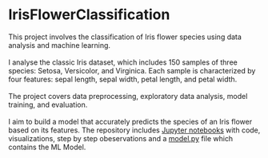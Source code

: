 # IrisFlowerClassification

This project involves the classification of Iris flower species using data analysis and  machine learning.<br><br>I analyse the classic Iris dataset, which includes 150 samples of three species: Setosa, Versicolor, and Virginica. Each sample is characterized by four features: sepal length, sepal width, petal length, and petal width.<br><br>The project covers data preprocessing, exploratory data analysis, model training, and evaluation. <br><br>I aim to build a model that accurately predicts the species of an Iris flower based on its features. The repository includes [Jupyter notebooks](https://github.com/ShiwangitaSingh/IrisFlowerClassification/blob/main/DataAnalysis.ipynb) with code, visualizations, step by step obeservations and a [model.py](https://github.com/ShiwangitaSingh/IrisFlowerClassification/blob/main/model.py) file which contains the ML Model.<br>
